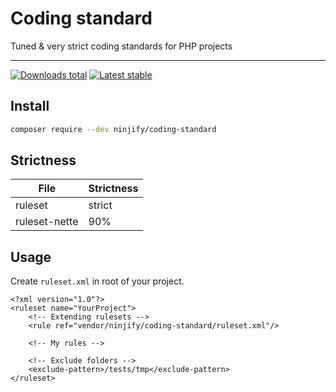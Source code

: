 # Coding standard

Tuned & very strict coding standards for PHP projects

-----

[![Downloads total](https://img.shields.io/packagist/dt/ninjify/coding-standard.svg?style=flat-square)](https://packagist.org/packages/ninjify/coding-standard)
[![Latest stable](https://img.shields.io/packagist/v/ninjify/coding-standard.svg?style=flat-square)](https://packagist.org/packages/ninjify/coding-standard)

## Install

```bash
composer require --dev ninjify/coding-standard
```

## Strictness

| File          | Strictness |
|---------------|------------|
| ruleset       | strict     |
| ruleset-nette | 90%        |

## Usage

Create `ruleset.xml` in root of your project.

```
<?xml version="1.0"?>
<ruleset name="YourProject">
    <!-- Extending rulesets -->
    <rule ref="vendor/ninjify/coding-standard/ruleset.xml"/>

    <!-- My rules -->
    
    <!-- Exclude folders -->
    <exclude-pattern>/tests/tmp</exclude-pattern>
</ruleset>
```
